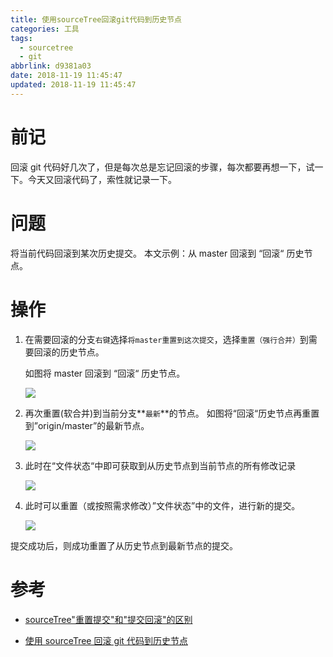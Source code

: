 ```yaml
---
title: 使用sourceTree回滚git代码到历史节点
categories: 工具
tags:
  - sourcetree
  - git
abbrlink: d9381a03
date: 2018-11-19 11:45:47
updated: 2018-11-19 11:45:47
---
```


# 前记

回滚 git 代码好几次了，但是每次总是忘记回滚的步骤，每次都要再想一下，试一下。今天又回滚代码了，索性就记录一下。

# 问题

将当前代码回滚到某次历史提交。
本文示例：从 master 回滚到 “回滚“ 历史节点。

<!--more-->

# 操作

1. 在需要回滚的分支`右键`选择`将master重置到这次提交`，选择`重置（强行合并）`到需要回滚的历史节点。

   如图将 master 回滚到 “回滚“ 历史节点。

   ![](https://image.xuebin.me/006tNbRwly1fxd8hohmqfj314c0j4wiv.jpg)

1. 再次重置(软合并)到当前分支**`最新`**的节点。
   如图将“回滚“历史节点再重置到”origin/master”的最新节点。

   ![](https://image.xuebin.me/006tNbRwly1fxd8jg5hhej31ay0emwiw.jpg)

1. 此时在“文件状态“中即可获取到从历史节点到当前节点的所有修改记录

   ![](https://image.xuebin.me/006tNbRwly1fxd8jop1zuj31bk0mcad3.jpg)

1. 此时可以重置（或按照需求修改）”文件状态”中的文件，进行新的提交。

   ![](https://image.xuebin.me/006tNbRwly1fxd8jxzmo1j31c80lyadj.jpg)

提交成功后，则成功重置了从历史节点到最新节点的提交。

# 参考

- [sourceTree"重置提交"和"提交回滚"的区别](https://www.cnblogs.com/jingxin1992/p/8534401.html)

- [使用 sourceTree 回滚 git 代码到历史节点](https://blog.csdn.net/u012373815/article/details/78142806)
